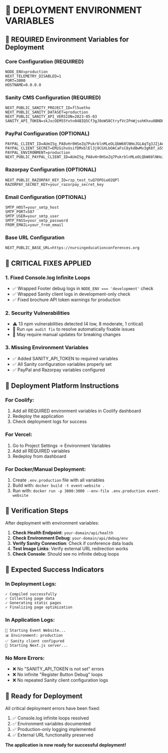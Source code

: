 # 🚀 DEPLOYMENT ENVIRONMENT VARIABLES

## 🔧 **REQUIRED Environment Variables for Deployment**

### **Core Configuration (REQUIRED)**
```env
NODE_ENV=production
NEXT_TELEMETRY_DISABLED=1
PORT=3000
HOSTNAME=0.0.0.0
```

### **Sanity CMS Configuration (REQUIRED)**
```env
NEXT_PUBLIC_SANITY_PROJECT_ID=fl5uetho
NEXT_PUBLIC_SANITY_DATASET=production
NEXT_PUBLIC_SANITY_API_VERSION=2023-05-03
SANITY_API_TOKEN=skJxcOEM55Yxtn04BIQ5Cf3gJ0oW58CtryfVcIPnWjsohKhxu0BNDG1psGawYEl4TVmq24g42dbILVm1SvB1CAPfd54X2AmV8YV6sKsNUId0JbwEi90k1gW6tnSvFjJxBpgW8xmpsUvM82hPjmgqQHhrGqEQ3rExNHYpOm7qLWThEeTS8D0n
```

### **PayPal Configuration (OPTIONAL)**
```env
PAYPAL_CLIENT_ID=AUmI5g_PA8vHr0HSeZq7PukrblnMLeOLQbW60lNHoJGLAqTg3JZjAeracZmAh1WSuuqmZnUIJxLdzGXc
PAYPAL_CLIENT_SECRET=EMzGihvUsifDMxblEl3j9CGXLbOACaFsC8ykdBwMv3gK8f_a5S7NulJ9sSqe4atrt2d_2bCo7TBZ6x01
PAYPAL_ENVIRONMENT=production
NEXT_PUBLIC_PAYPAL_CLIENT_ID=AUmI5g_PA8vHr0HSeZq7PukrblnMLeOLQbW60lNHoJGLAqTg3JZjAeracZmAh1WSuuqmZnUIJxLdzGXc
```

### **Razorpay Configuration (OPTIONAL)**
```env
NEXT_PUBLIC_RAZORPAY_KEY_ID=rzp_test_tuQ7OPOieO2QPl
RAZORPAY_SECRET_KEY=your_razorpay_secret_key
```

### **Email Configuration (OPTIONAL)**
```env
SMTP_HOST=your_smtp_host
SMTP_PORT=587
SMTP_USER=your_smtp_user
SMTP_PASS=your_smtp_password
FROM_EMAIL=your_from_email
```

### **Base URL Configuration**
```env
NEXT_PUBLIC_BASE_URL=https://nursingeducationconferences.org
```

## 🚨 **CRITICAL FIXES APPLIED**

### **1. Fixed Console.log Infinite Loops**
- ✅ Wrapped Footer debug logs in `NODE_ENV === 'development'` check
- ✅ Wrapped Sanity client logs in development-only check
- ✅ Fixed brochure API token warnings for production

### **2. Security Vulnerabilities**
- ⚠️ 13 npm vulnerabilities detected (4 low, 8 moderate, 1 critical)
- 🔧 Run `npm audit fix` to resolve automatically fixable issues
- 🔧 May require manual updates for breaking changes

### **3. Missing Environment Variables**
- ✅ Added SANITY_API_TOKEN to required variables
- ✅ All Sanity configuration variables properly set
- ✅ PayPal and Razorpay variables configured

## 🔧 **Deployment Platform Instructions**

### **For Coolify:**
1. Add all REQUIRED environment variables in Coolify dashboard
2. Redeploy the application
3. Check deployment logs for success

### **For Vercel:**
1. Go to Project Settings → Environment Variables
2. Add all REQUIRED variables
3. Redeploy from dashboard

### **For Docker/Manual Deployment:**
1. Create `.env.production` file with all variables
2. Build with: `docker build -t event-website .`
3. Run with: `docker run -p 3000:3000 --env-file .env.production event-website`

## 🧪 **Verification Steps**

After deployment with environment variables:

1. **Check Health Endpoint**: `your-domain/api/health`
2. **Check Environment Debug**: `your-domain/api/debug/env`
3. **Verify Sanity Connection**: Check if conference data loads
4. **Test Image Links**: Verify external URL redirection works
5. **Check Console**: Should see no infinite debug loops

## 🎯 **Expected Success Indicators**

### **In Deployment Logs:**
```
✓ Compiled successfully
✓ Collecting page data
✓ Generating static pages
✓ Finalizing page optimization
```

### **In Application Logs:**
```
🚀 Starting Event Website...
📊 Environment: production
✅ Sanity client configured
🎯 Starting Next.js server...
```

### **No More Errors:**
- ❌ No "SANITY_API_TOKEN is not set" errors
- ❌ No infinite "Register Button Debug" loops
- ❌ No repeated Sanity client configuration logs

## 🚀 **Ready for Deployment**

All critical deployment errors have been fixed:
1. ✅ Console.log infinite loops resolved
2. ✅ Environment variables documented
3. ✅ Production-only logging implemented
4. ✅ External URL functionality preserved

**The application is now ready for successful deployment!**
